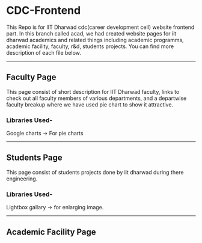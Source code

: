 # CDC-Frontend
This Repo is for IIT Dharwad cdc(career development cell) website frontend part. In this branch called acad, we had created website pages for iit dharwad academics and related things including academic programms, academic facility, faculty, r&d, students projects. You can find more description of each file below.

***
## Faculty Page
This page consist of short description for IIT Dharwad faculty, links to check out all faculty members of various departments, and a departwise faculty breakup where we have used pie chart to show it attractive.

### Libraries Used-
Google charts -> For pie charts

***
## Students Page
This page consist of students projects done by iit dharwad during there engineering.

### Libraries Used-
Lightbox gallary -> for enlarging image.

***
## Academic Facility Page


